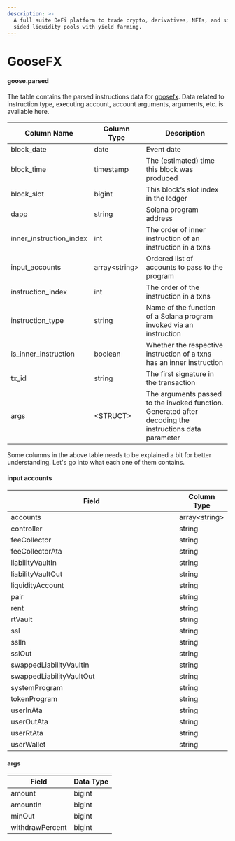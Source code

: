 ```yaml
---
description: >-
  A full suite DeFi platform to trade crypto, derivatives, NFTs, and single
  sided liquidity pools with yield farming.
---
```


# GooseFX

#### goose.parsed

The table contains the parsed instructions data for [goosefx](https://www.goosefx.io/). Data related to instruction type, executing account, account arguments, arguments, etc. is available here.

| Column Name               | Column Type    | Description                                                                                              |
| ------------------------- | -------------- | -------------------------------------------------------------------------------------------------------- |
| block\_date               | date           | Event date                                                                                               |
| block\_time               | timestamp      | The (estimated) time this block was produced                                                             |
| block\_slot               | bigint         | This block’s slot index in the ledger                                                                    |
| dapp                      | string         | Solana program address                                                                                   |
| inner\_instruction\_index | int            | The order of inner instruction of an instruction in a txns                                               |
| input\_accounts           | array\<string> | Ordered list of accounts to pass to the program                                                          |
| instruction\_index        | int            | The order of the instruction in a txns                                                                   |
| instruction\_type         | string         | Name of the function of a Solana program invoked via an instruction                                      |
| is\_inner\_instruction    | boolean        | Whether the respective instruction of a txns has an inner instruction                                    |
| tx\_id                    | string         | The first signature in the transaction                                                                   |
| args                      | \<STRUCT>      | The arguments passed to the invoked function. Generated after decoding the instructions data parameter   |

Some columns in the above table needs to be explained a bit for better understanding. Let's go into what each one of them contains.

#### **input accounts**

<table><thead><tr><th width="374.3333333333333">Field</th><th>Column Type</th></tr></thead><tbody><tr><td>accounts</td><td>array&#x3C;string></td></tr><tr><td>controller</td><td>string</td></tr><tr><td>feeCollector</td><td>string</td></tr><tr><td>feeCollectorAta</td><td>string</td></tr><tr><td>liabilityVaultIn</td><td>string</td></tr><tr><td>liabilityVaultOut</td><td>string</td></tr><tr><td>liquidityAccount</td><td>string</td></tr><tr><td>pair</td><td>string</td></tr><tr><td>rent</td><td>string</td></tr><tr><td>rtVault</td><td>string</td></tr><tr><td>ssl</td><td>string</td></tr><tr><td>sslIn</td><td>string</td></tr><tr><td>sslOut</td><td>string</td></tr><tr><td>swappedLiabilityVaultIn</td><td>string</td></tr><tr><td>swappedLiabilityVaultOut</td><td>string</td></tr><tr><td>systemProgram</td><td>string</td></tr><tr><td>tokenProgram</td><td>string</td></tr><tr><td>userInAta</td><td>string</td></tr><tr><td>userOutAta</td><td>string</td></tr><tr><td>userRtAta</td><td>string</td></tr><tr><td>userWallet</td><td>string</td></tr></tbody></table>

#### args

| Field           | Data Type |
| --------------- | --------- |
| amount          | bigint    |
| amountIn        | bigint    |
| minOut          | bigint    |
| withdrawPercent | bigint    |

